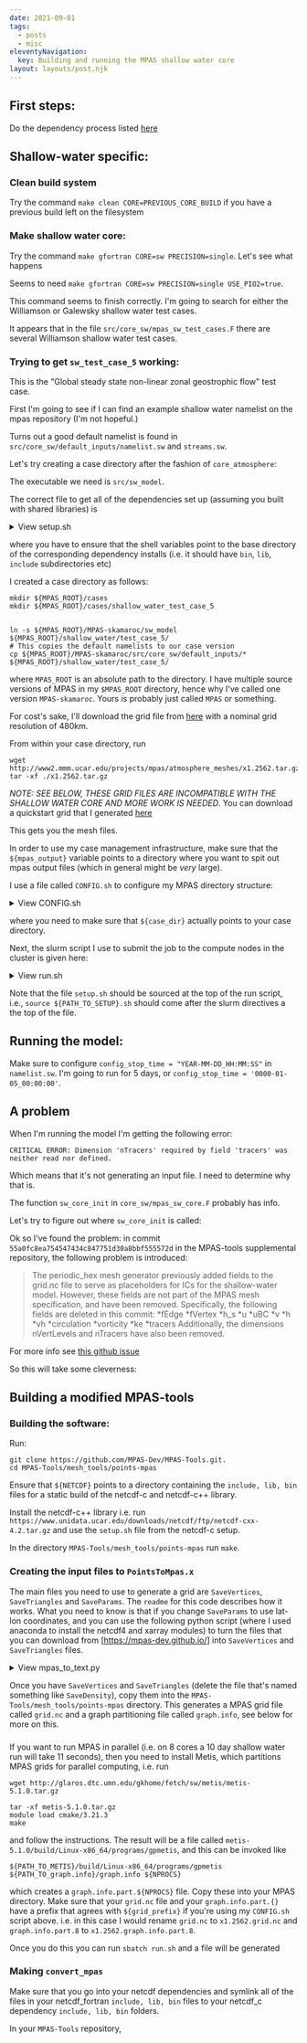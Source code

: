 ```yaml
---
date: 2021-09-01
tags:
  - posts
  - misc
eleventyNavigation:
  key: Building and running the MPAS shallow water core
layout: layouts/post.njk
---
```


## First steps:

Do the dependency process listed [here](https://open-lab-notebook.glitch.me/posts/installing-mpas)


## Shallow-water specific:

### Clean build system

Try the command `make clean CORE=PREVIOUS_CORE_BUILD` if you have a previous build left on the filesystem

### Make shallow water core:

Try the command `make gfortran CORE=sw PRECISION=single`. Let's see what happens

Seems to need `make gfortran CORE=sw PRECISION=single USE_PIO2=true`.

This command seems to finish correctly. I'm going to search for either the Williamson or Galewsky shallow water test cases.

It appears that in the file `src/core_sw/mpas_sw_test_cases.F` there are several Williamson shallow water test cases.

### Trying to get `sw_test_case_5` working:
This is the "Global  steady state non-linear zonal geostrophic flow" test case.

First I'm going to see if I can find an example shallow water namelist on the mpas repository (I'm not hopeful.)

Turns out a good default namelist is found in `src/core_sw/default_inputs/namelist.sw` and `streams.sw`.




Let's try creating a case directory after the fashion of `core_atmosphere`:

The executable we need is `src/sw_model`.

The correct file to get all of the dependencies set up (assuming you built with shared libraries) is
<details>
<summary>View setup.sh </summary>
<p>
<pre>
<code>

module load gcc/8.2.0
export PATH=$scratch/dependencies/mpich/bin:$PATH
export MPICH_CC=gcc
export MPICH_FC=gfortran
export MPICH_F90=gfortran
export CC=mpicc
export FC=mpif90
export NETCDF=$scratch/dependencies/netcdf_c
export NETCDFF=$scratch/dependencies/netcdf_fortran
export PNETCDF=$scratch/dependencies/pnetcdf
export PIO=$scratch/dependencies/PIO
hdf5=$scratch/dependencies/hdf5
zlib=$scratch/dependencies/zlib
export MPAS_EXTERNAL_INCLUDES="-I$hdf5/include -I$zlib/include"
export MPAS_EXTERNAL_LIBS="-L${hdf5}/lib -L$zlib/lib -lhdf5_hl -lhdf5 -lz -ldl"
export LD_LIBRARY_PATH="$PNETCDF/lib:${NETCDF}/lib:${hdf5}/lib:${hdf5}/lib:${PIO}/lib:${NETCDFF}/lib:${LD_LIBRARY_PATH}"
export FFLAGS="-freal-4-real-8"
</code>
</pre>
</p>
</details>
</details>

where you have to ensure that the shell variables point to the base directory of the 
corresponding dependency installs (i.e. it should have `bin`, `lib`, `include` subdirectories etc)



I created a case directory as follows:
```
mkdir ${MPAS_ROOT}/cases
mkdir ${MPAS_ROOT}/cases/shallow_water_test_case_5


ln -s ${MPAS_ROOT}/MPAS-skamaroc/sw_model ${MPAS_ROOT}/shallow_water/test_case_5/
# This copies the default namelists to our case version
cp ${MPAS_ROOT}/MPAS-skamaroc/src/core_sw/default_inputs/* ${MPAS_ROOT}/shallow_water/test_case_5/

```

where `MPAS_ROOT` is an absolute path to the directory. I have multiple source versions of MPAS in my `$MPAS_ROOT`
directory, hence why I've called one version `MPAS-skamaroc`. Yours is probably just called `MPAS` or something.

For cost's sake, I'll download the grid file from [here](http://www2.mmm.ucar.edu/projects/mpas/atmosphere_meshes/x1.2562.tar.gz)
with a nominal grid resolution of 480km.

From within your case directory, run 
```
wget http://www2.mmm.ucar.edu/projects/mpas/atmosphere_meshes/x1.2562.tar.gz
tar -xf ./x1.2562.tar.gz

```

*NOTE: SEE BELOW, THESE GRID FILES ARE INCOMPATIBLE WITH THE SHALLOW WATER CORE AND MORE WORK IS NEEDED*. You can download a quickstart grid that
I generated [here](https://drive.google.com/file/d/1TEfbfk68jsO_NRYXNZZXbAr8qCBu9g7I/view?usp=sharing)

This gets you the mesh files.

In order to use my case management infrastructure, make sure that the `${mpas_output}` variable
points to a directory where you want to spit out mpas output files (which in general might be _very_ large).


I use a file called `CONFIG.sh` to configure my MPAS directory structure:



<details>
<summary>View CONFIG.sh </summary>
<p>
<pre>
<code>
if [ -z ${mpas_output+x} ]
then
	echo "\$mpas_output is not set in the current environment"
	exit 1
fi

case_group="shallow_water"
casename="test_case_5"
# CHANGE THIS TO MATCH YOURS
case_dir="${HOME}/MPAS/cases/${case_group}/${casename}"
out_dir="${mpas_output}/${case_group}/${casename}"
grid_prefix="x1.2562"
log_dir="${case_dir}/logs"


# ==================================================
# Ensure configure variables are set correctly
# ==================================================

if [ -z ${case_dir+x} ] || [ -z ${out_dir+x} ] || [ -z ${casename+x} ] || [ -z ${grid_prefix+x} ] || [ -z ${log_dir+x} ]
then
	echo "CONFIG.sh is misconfigured, ensure it contains case_dir, out_dir, casename, grid_prefix, log_dir"
	exit 1
fi

if [ ! -d "${case_dir}" ]
then
	echo "Case directory ${case_dir} does not exist! "
	exit 1
fi

if [ ! -f "${case_dir}/${grid_prefix}.grid.nc" ] && [ ! -f "${out_dir}/${grid_prefix}.grid.nc" ]
then
	echo "File ${grid_prefix}.grid.nc should exist in either ${case_dir} or ${out_dir}"
	exit 1
fi

mkdir -p $out_dir 

mkdir -p $log_dir

</code>
</pre>
</p>
</details>
</details>

where you need to make sure that `${case_dir}` actually points to your case directory.


Next, the slurm script I use to submit the job to the compute nodes in the cluster is given here:

<details>
<summary>View run.sh </summary>
<p>
<pre>
<code>
#!/bin/bash

#SBATCH --job-name=sw_test_case_5

#SBATCH --mail-user=owhughes@umich.edu
#SBATCH --mail-type=BEGIN,END
#SBATCH --time=12:00:00
#SBATCH --account=cjablono1
#SBATCH --ntasks-per-node=8
#SBATCH --cpus-per-task 1
#SBATCH --nodes=1
#SBATCH --mem=1000m 

source ~/.MPAS/setup.bash

source CONFIG.sh


count=-1
if [ -f "${out_dir}/output.nc" ] 
then
	count=0
	while [ -f "${out_dir}/output.${count}.nc" ]
	do
		count=$((count+1))
	done
	echo "Moving ${out_dir}/output.nc to ${out_dir}/output.${count}.nc"
	mv ${out_dir}/output.nc ${out_dir}/output.${count}.nc
fi 

if [ -f "${out_dir}/diag.moist.nc" ]
then
	mv ${out_dir}/diag.moist.nc ${out_dir}/diag.moist.old.nc
fi

if [ ! -f "${case_dir}/${grid_prefix}.graph.info.part.${SLURM_NTASKS}" ] 
then
	echo "Missing ${grid_prefix}.graph.info.part.${SLURM_NTASKS} or a symlink to it"
	exit 1
fi

ln -sf "${case_dir}/${grid_prefix}.grid.nc" "${case_dir}/grid.nc"
ln -sf "${case_dir}/${grid_prefix}.graph.info.part.${SLURM_NTASKS}" "${case_dir}/graph.info.part.${SLURM_NTASKS}"

command="./sw_model"

current_dir=`pwd`
ls ${case_dir} | xargs -n1 -I {} ln -sf $case_dir/{} $out_dir/{}
cd $out_dir
mpiexec -bind-to=core -n ${SLURM_NTASKS} $command
find $out_dir -type l | xargs -n1 rm
cd $current_dir




run_log_dir=${log_dir}/run/$((count + 1))

mkdir -p ${run_log_dir}
if [ `ls $out_dir/log.* | wc -l` -gt 0 ]
then
	ls $out_dir/log.* | xargs -n1 -I {} mv {} ${run_log_dir}
fi
cp ${case_dir}/namelist.atmosphere ${run_log_dir}
</code>
</pre>
</p>
</details>
</details>

Note that the file `setup.sh` should be sourced at the top of the run script, 
i.e., `source ${PATH_TO_SETUP}.sh` should come after the slurm directives a the top of the file.


## Running the model:


Make sure to configure `config_stop_time = "YEAR-MM-DD_HH:MM:SS"` in `namelist.sw`. 
I'm going to run for 5 days, or `config_stop_time = '0000-01-05_00:00:00'`.


## A problem

When I'm running the model I'm getting the following error:
```
CRITICAL ERROR: Dimension 'nTracers' required by field 'tracers' was neither read nor defined.
```

Which means that it's not generating an input file. I need to determine why that is.

The function `sw_core_init` in `core_sw/mpas_sw_core.F` probably has info.

Let's try to figure out where `sw_core_init` is called:

Ok so I've found the problem: in commit `55a0fc8ea754547434c847751d30a8bbf555572d` in the MPAS-tools
supplemental repository, the following problem is introduced:

>The periodic_hex mesh generator previously added fields to the grid.nc
file to serve as placeholders for ICs for the shallow-water model.
However, these fields are not part of the MPAS mesh specification, and
have been removed. Specifically, the following fields are deleted in
this commit:
*fEdge
*fVertex
*h_s
*u
*uBC
*v
*h
*vh
*circulation
*vorticity
*ke
*tracers
>Additionally, the dimensions nVertLevels and nTracers have also been
removed.

For more info see [this github issue](https://github.com/MPAS-Dev/MPAS-Tools/pull/241)

So this will take some cleverness:


## Building a modified MPAS-tools


<!--
Clone the repository []()

Run the following:
```

git checkout 50300ae871fb183421517b909fc4e6d1867f8829 -- mesh_tools/periodic_hex/module_write_netcdf.F
git checkout 50300ae871fb183421517b909fc4e6d1867f8829 -- mesh_tools/periodic_hex/periodic_grid.F
```


Make sure that you go into your netcdf dependencies and symlink all of the files in your netcdf_fortran `include, lib, bin` files
to your netcdf_c dependency `include, lib, bin` folders. 

Now run `make` in the directory `mesh_tools/periodic_hex/`

Note: running `./periodic_grid` will generate a mesh. The namelist options for this 
grid are given in `mesh_tools/periodic_hex/namelist.input`.

My example grid can be found at [this link](https://drive.google.com/file/d/1nvzUdMqfNWcUmBRP2m6QyBPTw4zyWVnd/view?usp=sharing)
-->

### Building the software:

Run:

```
git clone https://github.com/MPAS-Dev/MPAS-Tools.git.
cd MPAS-Tools/mesh_tools/points-mpas
```

Ensure that `${NETCDF}` points to a directory containing the `include, lib, bin` files for a static build of 
the netcdf-c and netcdf-c++ library. 

Install the netcdf-c++ library i.e. run ``` https://www.unidata.ucar.edu/downloads/netcdf/ftp/netcdf-cxx-4.2.tar.gz ```
and use the `setup.sh` file from the netcdf-c setup. 


In the directory `MPAS-Tools/mesh_tools/points-mpas` run `make`.



### Creating the input files to `PointsToMpas.x`
The main files you need to use to generate a grid are `SaveVertices`, `SaveTriangles` and `SaveParams`. The `readme` for 
this code describes how it works. What you need to know is that if you change `SaveParams` to use
lat-lon coordinates, and you can use the following python script (where I used anaconda to install the netcdf4 and xarray
modules) to turn the files that you can download from [https://mpas-dev.github.io/] into `SaveVertices` and `SaveTriangles`
files.



<details>
<summary>View mpas_to_text.py </summary>
<p>
<pre>
<code>

import xarray as xr
import numpy as np

ds_disk = xr.open_dataset("x1.2562.grid.nc") #change this to the grid file downloaded from the MPAS website

edge_info = ds_disk["cellsOnEdge"].values
neighbors = {}
for edge_id in range(edge_info.shape[0]):
        edge = edge_info[edge_id]
        if edge[0] not in neighbors.keys():
                neighbors[edge[0]] = []
        if edge[1] not in neighbors.keys():
                 neighbors[edge[1]] = []
        neighbors[edge[0]].append(edge[1])
        neighbors[edge[1]].append(edge[0]) 

tris = set()
for cell in neighbors.keys():
        for neighbor in neighbors[cell]:
                for neighbor_2 in set(neighbors[cell]).intersection(set(neighbors[neighbor])):
                        tris.add(frozenset({cell, neighbor, neighbor_2}))


tris = np.array([list(x) for x in tris], dtype=np.int32)

lat_cell = ds_disk["latCell"].values
lon_cell = ds_disk["lonCell"].values

</code>
</pre>
</p>
</details>

Once you have `SaveVertices` and `SaveTriangles` (delete the file that's named something like `SaveDensity`),
copy them into the `MPAS-Tools/mesh_tools/points-mpas` directory. This generates a MPAS grid file called `grid.nc`
and a graph partitioning file called `graph.info`, see below for more on this.


###

If you want to run MPAS in parallel (i.e. on 8 cores a 10 day shallow water run will take 11 seconds),
then you need to install Metis, which partitions MPAS grids for parallel computing, i.e. run

```
wget http://glaros.dtc.umn.edu/gkhome/fetch/sw/metis/metis-5.1.0.tar.gz

tar -xf metis-5.1.0.tar.gz
module load cmake/3.21.3
make
```

and follow the instructions. The result will be a file called `metis-5.1.0/build/Linux-x86_64/programs/gpmetis`,
and this can be invoked like 
```
${PATH_TO_METIS}/build/Linux-x86_64/programs/gpmetis ${PATH_TO_graph.info}/graph.info ${NPROCS}
```

which creates a `graph.info.part.${NPROCS}` file. Copy these into your MPAS directory. 
Make sure that your `grid.nc` file and your `graph.info.part.{}` have a prefix that agrees with `${grid_prefix}`
if you're using my `CONFIG.sh` script above. i.e. in this case I would rename `grid.nc` to `x1.2562.grid.nc` 
and `graph.info.part.8` to `x1.2562.graph.info.part.8`.



Once you do this you can run `sbatch run.sh` and a file will be generated 


### Making `convert_mpas`

Make sure that you go into your netcdf dependencies and symlink all of the files in your netcdf_fortran `include, lib, bin` files
to your netcdf_c dependency `include, lib, bin` folders. 

In your `MPAS-Tools` repository,

  




